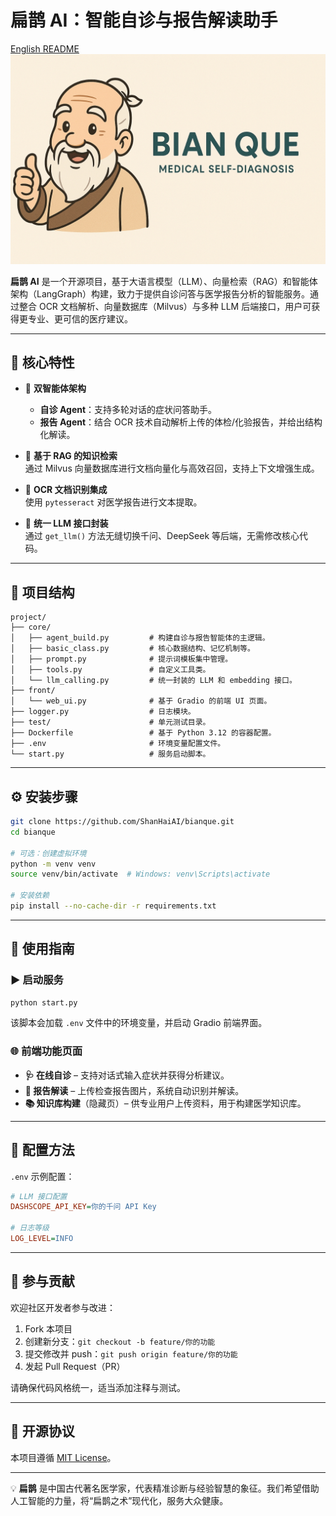 # 扁鹊 AI：智能自诊与报告解读助手

[English README](./README.md)  
![logo](./static/banner.jpg)

**扁鹊 AI** 是一个开源项目，基于大语言模型（LLM）、向量检索（RAG）和智能体架构（LangGraph）构建，致力于提供自诊问答与医学报告分析的智能服务。通过整合 OCR 文档解析、向量数据库（Milvus）与多种 LLM 后端接口，用户可获得更专业、更可信的医疗建议。

---

## 🌟 核心特性

- 🧠 **双智能体架构**  
  - **自诊 Agent**：支持多轮对话的症状问答助手。  
  - **报告 Agent**：结合 OCR 技术自动解析上传的体检/化验报告，并给出结构化解读。

- 🔄 **基于 RAG 的知识检索**  
  通过 Milvus 向量数据库进行文档向量化与高效召回，支持上下文增强生成。

- 🧾 **OCR 文档识别集成**  
  使用 `pytesseract` 对医学报告进行文本提取。

- 🔌 **统一 LLM 接口封装**  
  通过 `get_llm()` 方法无缝切换千问、DeepSeek 等后端，无需修改核心代码。

---

## 🧬 项目结构

```
project/
├── core/
│   ├── agent_build.py         # 构建自诊与报告智能体的主逻辑。
│   ├── basic_class.py         # 核心数据结构、记忆机制等。
│   ├── prompt.py              # 提示词模板集中管理。
│   ├── tools.py               # 自定义工具类。
│   └── llm_calling.py         # 统一封装的 LLM 和 embedding 接口。
├── front/
│   └── web_ui.py              # 基于 Gradio 的前端 UI 页面。
├── logger.py                  # 日志模块。
├── test/                      # 单元测试目录。
├── Dockerfile                 # 基于 Python 3.12 的容器配置。
├── .env                       # 环境变量配置文件。
└── start.py                   # 服务启动脚本。
```

---

## ⚙️ 安装步骤

```bash
git clone https://github.com/ShanHaiAI/bianque.git
cd bianque

# 可选：创建虚拟环境
python -m venv venv
source venv/bin/activate  # Windows: venv\Scripts\activate

# 安装依赖
pip install --no-cache-dir -r requirements.txt
```

---

## 🚀 使用指南

### ▶️ 启动服务

```bash
python start.py
```

该脚本会加载 `.env` 文件中的环境变量，并启动 Gradio 前端界面。

### 🌐 前端功能页面

- **🩺 在线自诊** – 支持对话式输入症状并获得分析建议。
- **📄 报告解读** – 上传检查报告图片，系统自动识别并解读。
- **📚 知识库构建**（隐藏页）– 供专业用户上传资料，用于构建医学知识库。

---

## 🔧 配置方法

`.env` 示例配置：

```ini
# LLM 接口配置
DASHSCOPE_API_KEY=你的千问 API Key

# 日志等级
LOG_LEVEL=INFO
```

---

## 🤝 参与贡献

欢迎社区开发者参与改进：

1. Fork 本项目  
2. 创建新分支：`git checkout -b feature/你的功能`  
3. 提交修改并 push：`git push origin feature/你的功能`  
4. 发起 Pull Request（PR）  

请确保代码风格统一，适当添加注释与测试。

---

## 📄 开源协议

本项目遵循 [MIT License](./LICENSE)。

---

💡 **扁鹊** 是中国古代著名医学家，代表精准诊断与经验智慧的象征。我们希望借助人工智能的力量，将“扁鹊之术”现代化，服务大众健康。
